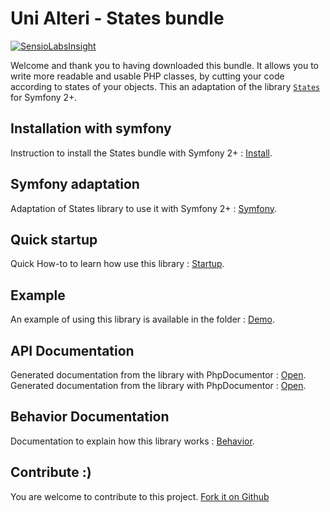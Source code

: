 Uni Alteri - States bundle
===========================

[![SensioLabsInsight](https://insight.sensiolabs.com/projects/37eae306-21fc-4181-be04-9c758e1239bb/mini.png)](https://insight.sensiolabs.com/projects/37eae306-21fc-4181-be04-9c758e1239bb)

Welcome and thank you to having downloaded this bundle. It allows you to write more readable and usable PHP classes,
by cutting your code according to states of your objects. This an adaptation of the library
[`States`](http://teknoo.it/states) for Symfony 2+.

Installation with symfony
-------------------------
Instruction to install the States bundle with Symfony 2+ : [Install](docs/install.md).

Symfony adaptation
------------------
Adaptation of States library to use it with Symfony 2+ : [Symfony](docs/symfony.md).

Quick startup
-------------
Quick How-to to learn how use this library : [Startup](https://github.com/UniAlteri/states/blob/master/docs/howto/quick-startup.md).

Example
-------
An example of using this library is available in the folder : [Demo](https://github.com/UniAlteri/states/blob/master/demo/demo_article.php).

API Documentation
-----------------
Generated documentation from the library with PhpDocumentor : [Open](https://cdn.rawgit.com/UniAlteri/states/master/docs/api/index.html).
Generated documentation from the library with PhpDocumentor : [Open](https://cdn.rawgit.com/UniAlteri/statesBundle/master/docs/api/index.html).

Behavior Documentation
----------------------
Documentation to explain how this library works : [Behavior](https://github.com/UniAlteri/states/blob/master/docs/howto/behavior.md).

Contribute :)
-------------

You are welcome to contribute to this project. [Fork it on Github](CONTRIBUTING.md)

